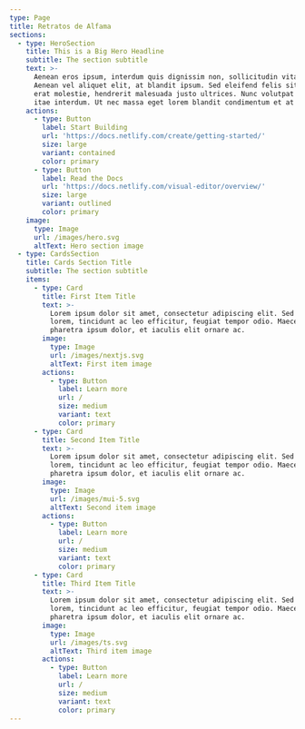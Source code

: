 ```yaml
---
type: Page
title: Retratos de Alfama
sections:
  - type: HeroSection
    title: This is a Big Hero Headline
    subtitle: The section subtitle
    text: >-
      Aenean eros ipsum, interdum quis dignissim non, sollicitudin vitae nisl.
      Aenean vel aliquet elit, at blandit ipsum. Sed eleifend felis sit amet
      erat molestie, hendrerit malesuada justo ultrices. Nunc volutpat at erat
      itae interdum. Ut nec massa eget lorem blandit condimentum et at risus.
    actions:
      - type: Button
        label: Start Building
        url: 'https://docs.netlify.com/create/getting-started/'
        size: large
        variant: contained
        color: primary
      - type: Button
        label: Read the Docs
        url: 'https://docs.netlify.com/visual-editor/overview/'
        size: large
        variant: outlined
        color: primary
    image:
      type: Image
      url: /images/hero.svg
      altText: Hero section image
  - type: CardsSection
    title: Cards Section Title
    subtitle: The section subtitle
    items:
      - type: Card
        title: First Item Title
        text: >-
          Lorem ipsum dolor sit amet, consectetur adipiscing elit. Sed ante
          lorem, tincidunt ac leo efficitur, feugiat tempor odio. Maecenas
          pharetra ipsum dolor, et iaculis elit ornare ac.
        image:
          type: Image
          url: /images/nextjs.svg
          altText: First item image
        actions:
          - type: Button
            label: Learn more
            url: /
            size: medium
            variant: text
            color: primary
      - type: Card
        title: Second Item Title
        text: >-
          Lorem ipsum dolor sit amet, consectetur adipiscing elit. Sed ante
          lorem, tincidunt ac leo efficitur, feugiat tempor odio. Maecenas
          pharetra ipsum dolor, et iaculis elit ornare ac.
        image:
          type: Image
          url: /images/mui-5.svg
          altText: Second item image
        actions:
          - type: Button
            label: Learn more
            url: /
            size: medium
            variant: text
            color: primary
      - type: Card
        title: Third Item Title
        text: >-
          Lorem ipsum dolor sit amet, consectetur adipiscing elit. Sed ante
          lorem, tincidunt ac leo efficitur, feugiat tempor odio. Maecenas
          pharetra ipsum dolor, et iaculis elit ornare ac.
        image:
          type: Image
          url: /images/ts.svg
          altText: Third item image
        actions:
          - type: Button
            label: Learn more
            url: /
            size: medium
            variant: text
            color: primary
---
```

